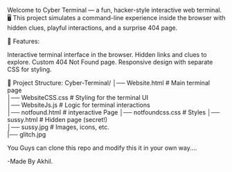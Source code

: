 Welcome to Cyber Terminal — a fun, hacker-style interactive web terminal. 🖥️
This project simulates a command-line experience inside the browser with hidden clues, playful interactions, and a surprise 404 page.

🚀 Features:

Interactive terminal interface in the browser.
Hidden links and clues to explore.
Custom 404 Not Found page.
Responsive design with separate CSS for styling.

📂 Project Structure:
Cyber-Terminal/
│── Website.html        # Main terminal page  
│── WebsiteCSS.css         # Styling for the terminal UI  
│── WebsiteJs.js         # Logic for terminal interactions   
│── notfound.html        # intyeractive Page
│── notfoundcss.css      # Styles
│── sussy.html        # Hidden page (secret!)  
│── sussy.jpg         # Images, icons, etc.  
|── glitch.jpg   

You Guys can clone this repo and modify this it in your own way....

-Made By Akhil.

